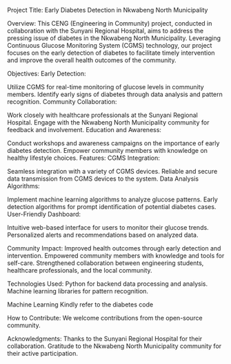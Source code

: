 Project Title: Early Diabetes Detection in Nkwabeng North Municipality

Overview:
This CENG (Engineering in Community) project, conducted in collaboration with the Sunyani Regional Hospital, aims to address the pressing issue of diabetes in the Nkwabeng North Municipality. Leveraging Continuous Glucose Monitoring System (CGMS) technology, our project focuses on the early detection of diabetes to facilitate timely intervention and improve the overall health outcomes of the community.

Objectives:
Early Detection:

Utilize CGMS for real-time monitoring of glucose levels in community members.
Identify early signs of diabetes through data analysis and pattern recognition.
Community Collaboration:

Work closely with healthcare professionals at the Sunyani Regional Hospital.
Engage with the Nkwabeng North Municipality community for feedback and involvement.
Education and Awareness:

Conduct workshops and awareness campaigns on the importance of early diabetes detection.
Empower community members with knowledge on healthy lifestyle choices.
Features:
CGMS Integration:

Seamless integration with a variety of CGMS devices.
Reliable and secure data transmission from CGMS devices to the system.
Data Analysis Algorithms:

Implement machine learning algorithms to analyze glucose patterns.
Early detection algorithms for prompt identification of potential diabetes cases.
User-Friendly Dashboard:

Intuitive web-based interface for users to monitor their glucose trends.
Personalized alerts and recommendations based on analyzed data.

Community Impact:
Improved health outcomes through early detection and intervention.
Empowered community members with knowledge and tools for self-care.
Strengthened collaboration between engineering students, healthcare professionals, and the local community.

Technologies Used:
Python for backend data processing and analysis.
Machine learning libraries for pattern recognition.

Machine Learning
Kindly refer to the diabetes code

How to Contribute:
We welcome contributions from the open-source community.


Acknowledgments:
Thanks to the Sunyani Regional Hospital for their collaboration.
Gratitude to the Nkwabeng North Municipality community for their active participation.
